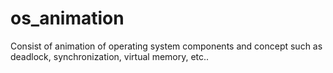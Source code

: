 os_animation
============

Consist of animation of operating system components and concept such as deadlock, synchronization, virtual memory, etc..
